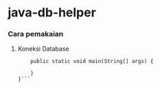# java-db-helper

### Cara pemakaian

1. Koneksi Database
    ```public class MyApp {
        public static void main(String[] args) {
            
        }
    }```
